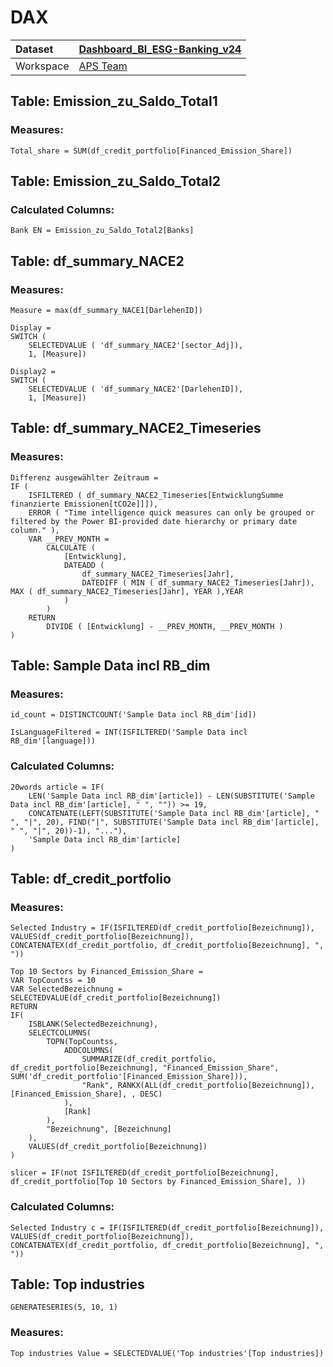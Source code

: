 



# DAX

|Dataset|[Dashboard_BI_ESG-Banking_v24](./../Dashboard_BI_ESG-Banking_v24.md)|
| :--- | :--- |
|Workspace|[APS Team](../../Workspaces/APS-Team.md)|

## Table: Emission_zu_Saldo_Total1

### Measures:


```dax
Total_share = SUM(df_credit_portfolio[Financed_Emission_Share])
```


## Table: Emission_zu_Saldo_Total2

### Calculated Columns:


```dax
Bank EN = Emission_zu_Saldo_Total2[Banks]
```


## Table: df_summary_NACE2

### Measures:


```dax
Measure = max(df_summary_NACE1[DarlehenID])
```



```dax
Display = 
SWITCH (
    SELECTEDVALUE ( 'df_summary_NACE2'[sector_Adj]),
    1, [Measure])
```



```dax
Display2 = 
SWITCH (
    SELECTEDVALUE ( 'df_summary_NACE2'[DarlehenID]),
    1, [Measure])
```


## Table: df_summary_NACE2_Timeseries

### Measures:


```dax
Differenz ausgewählter Zeitraum = 
IF (
    ISFILTERED ( df_summary_NACE2_Timeseries[EntwicklungSumme finanzierte Emissionen[tCO2e]]]),
    ERROR ( "Time intelligence quick measures can only be grouped or filtered by the Power BI-provided date hierarchy or primary date column." ),
    VAR __PREV_MONTH =
        CALCULATE (
            [Entwicklung],
            DATEADD (
                df_summary_NACE2_Timeseries[Jahr],
                DATEDIFF ( MIN ( df_summary_NACE2_Timeseries[Jahr]), MAX ( df_summary_NACE2_Timeseries[Jahr], YEAR ),YEAR
            )
        )
    RETURN
        DIVIDE ( [Entwicklung] - __PREV_MONTH, __PREV_MONTH )
)
```


## Table: Sample Data incl RB_dim

### Measures:


```dax
id_count = DISTINCTCOUNT('Sample Data incl RB_dim'[id])
```



```dax
IsLanguageFiltered = INT(ISFILTERED('Sample Data incl RB_dim'[language]))
```


### Calculated Columns:


```dax
20words article = IF(
    LEN('Sample Data incl RB_dim'[article]) - LEN(SUBSTITUTE('Sample Data incl RB_dim'[article], " ", "")) >= 19,
    CONCATENATE(LEFT(SUBSTITUTE('Sample Data incl RB_dim'[article], " ", "|", 20), FIND("|", SUBSTITUTE('Sample Data incl RB_dim'[article], " ", "|", 20))-1), "..."),
    'Sample Data incl RB_dim'[article]
)
```


## Table: df_credit_portfolio

### Measures:


```dax
Selected Industry = IF(ISFILTERED(df_credit_portfolio[Bezeichnung]), VALUES(df_credit_portfolio[Bezeichnung]), CONCATENATEX(df_credit_portfolio, df_credit_portfolio[Bezeichnung], ", "))
```



```dax
Top 10 Sectors by Financed_Emission_Share = 
VAR TopCountss = 10
VAR SelectedBezeichnung = SELECTEDVALUE(df_credit_portfolio[Bezeichnung])
RETURN 
IF(
    ISBLANK(SelectedBezeichnung),
    SELECTCOLUMNS(
        TOPN(TopCountss, 
            ADDCOLUMNS(
                SUMMARIZE(df_credit_portfolio, df_credit_portfolio[Bezeichnung], "Financed_Emission_Share", SUM('df_credit_portfolio'[Financed_Emission_Share])),
                "Rank", RANKX(ALL(df_credit_portfolio[Bezeichnung]), [Financed_Emission_Share], , DESC)
            ), 
            [Rank]
        ),
        "Bezeichnung", [Bezeichnung]
    ),
    VALUES(df_credit_portfolio[Bezeichnung])
)
```



```dax
slicer = IF(not ISFILTERED(df_credit_portfolio[Bezeichnung], df_credit_portfolio[Top 10 Sectors by Financed_Emission_Share], ))
```


### Calculated Columns:


```dax
Selected Industry c = IF(ISFILTERED(df_credit_portfolio[Bezeichnung]), VALUES(df_credit_portfolio[Bezeichnung]), CONCATENATEX(df_credit_portfolio, df_credit_portfolio[Bezeichnung], ", "))
```


## Table: Top industries


```dax
GENERATESERIES(5, 10, 1)
```


### Measures:


```dax
Top industries Value = SELECTEDVALUE('Top industries'[Top industries])
```

